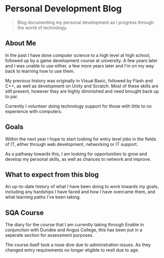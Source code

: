 # Personal Development Blog

> Blog documenting my personal development as I progress through the world of technology.

## About Me
In the past I have done computer science to a high level at high school, followed up by a game development course at university. A few years later and I was unable to use either, a few more years later and I'm on my way back to learning how to use them.

My previous history was originally in Visual Basic, followed by Flash and C++, as well as development on Unity and Scratch. Most of these skills are still present, however they are highly diminished and need brought back up to par.

Currently I volunteer doing technology support for those with little to no experience with computers.

## Goals
Within the next year I hope to start looking for entry level jobs in the fields of IT, either through web development, networking or IT support.

As a pathway towards this, I am looking for opportunities to grow and develop my personal skills, as well as chances to network and improve.

## What to expect from this blog
An up-to-date history of what I have been doing to work towards my goals, including any hardships I have faced and how I have overcame them, and what learning paths I've been taking.

## SQA Course
The diary for the course that I am currently taking through Enable in conjunction with Dundee and Angus College, this has been put in a seperate section for assessment purposes.

The course itself took a nose dive due to administration issues. As they changed entry requirements no longer eligible to resit due to age.
